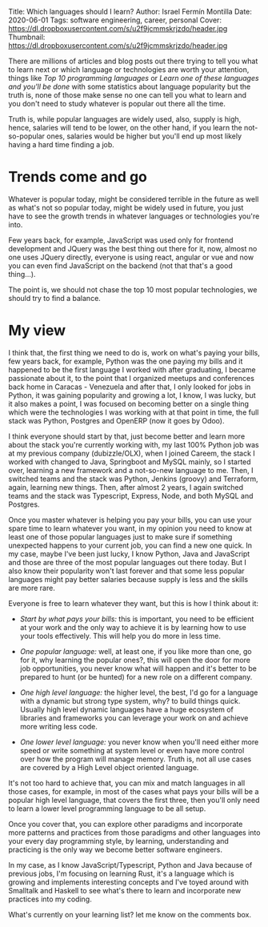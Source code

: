 Title: Which languages should I learn?
Author: Israel Fermín Montilla
Date: 2020-06-01
Tags: software engineering, career, personal
Cover: https://dl.dropboxusercontent.com/s/u2f9jcmmskrjzdo/header.jpg
Thumbnail: https://dl.dropboxusercontent.com/s/u2f9jcmmskrjzdo/header.jpg


There are millions of articles and blog posts out there trying to
tell you what to learn next or which language or technologies are 
worth your attention, things like *Top 10 programming languages* or
*Learn one of these languages and you'll be done* with some statistics
about language popularity but the truth is, none of those make sense
no one can tell you what to learn and you don't need to study whatever
is popular out there all the time.

Truth is, while popular languages are widely used, also, supply is high,
hence, salaries will tend to be lower, on the other hand, if you learn
the not-so-popular ones, salaries would be higher but you'll end up
most likely having a hard time finding a job.

# Trends come and go
Whatever is popular today, might be considered terrible in the future as well
as what's not so popular today, might be widely used in future, you just have
to see the growth trends in whatever languages or technologies you're into.

Few years back, for example, JavaScript was used only for frontend development
and JQuery was the best thing out there for it, now, almost no one uses JQuery
directly, everyone is using react, angular or vue and now you can even find
JavaScript on the backend (not that that's a good thing...).

The point is, we should not chase the top 10 most popular technologies, we should
try to find a balance.

# My view
I think that, the first thing we need to do is, work on what's paying your bills,
few years back, for example, Python was the one paying my bills and it happened to
be the first language I worked with after graduating, I became passionate about it,
to the point that I organized meetups and conferences back home in Caracas - Venezuela
and after that, I only looked for jobs in Python, it was gaining popularity and growing
a lot, I know, I was lucky, but it also makes a point, I was focused on becoming
better on a single thing which were the technologies I was working with at that point
in time, the full stack was Python, Postgres and OpenERP (now it goes by Odoo).

I think everyone should start by that, just become better and learn more about
the stack you're currently working with, my last 100% Python job was at my
previous company (dubizzle/OLX), when I joined Careem, the stack I worked with
changed to Java, Springboot and MySQL mainly, so I started over, learning a new
framework and a not-so-new language to me. Then, I switched teams and the stack
was Python, Jenkins (groovy) and Terraform, again, learning new things. Then, after
almost 2 years, I again switched teams and the stack was Typescript, Express, Node,
and both MySQL and Postgres.

Once you master whatever is helping you pay your bills, you can use your spare
time to learn whatever you want, in my opinion you need to know at least one
of those popular languages just to make sure if something unexpected happens 
to your current job, you can find a new one quick. In my case, maybe I've been
just lucky, I know Python, Java and JavaScript and those are three of the most
popular languages out there today. But I also know their popularity won't last forever
and that some less popular languages might pay better salaries because supply is
less and the skills are more rare.

Everyone is free to learn whatever they want, but this is how I think about it:

* *Start by what pays your bills:* this is important, you need to be efficient at
your work and the only way to achieve it is by learning how to use your tools
effectively. This will help you do more in less time.

* *One popular language:* well, at least one, if you like more than one, go for it,
why learning the popular ones?, this will open the door for more job opportunities,
you never know what will happen and it's better to be prepared to hunt (or be hunted)
for a new role on a different company.

* *One high level language:* the higher level, the best, I'd go for a language with
a dynamic but strong type system, why? to build things quick. Usually high level
dynamic languages have a huge ecosystem of libraries and frameworks you can leverage
your work on and achieve more writing less code.

* *One lower level language:* you never know when you'll need either more speed or
write something at system level or even have more control over how the program will
manage memory. Truth is, not all use cases are covered by a High Level object oriented
language.

It's not too hard to achieve that, you can mix and match languages in all those cases, 
for example, in most of the cases what pays your bills will be a popular high level
language, that covers the first three, then you'll only need to learn a lower level
programming language to be all setup.

Once you cover that, you can explore other paradigms and incorporate more patterns
and practices from those paradigms and other languages into your every day programming
style, by learning, understanding and practicing is the only way we become better
software engineers.

In my case, as I know JavaScript/Typescript, Python and Java because of previous jobs,
I'm focusing on learning Rust, it's a language which is growing and implements interesting
concepts and I've toyed around with Smalltalk and Haskell to see what's there to learn and 
incorporate new practices into my coding. 

What's currently on your learning list? let me know on the comments box.

